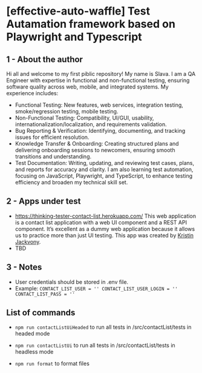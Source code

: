 # [effective-auto-waffle] Test Autamation framework based on Playwright and Typescript

## 1 - About the author

Hi all and welcome to my first piblic repository! My name is Slava. I am a QA Engineer with expertise in functional and non-functional testing, ensuring software quality across web, mobile, and integrated systems. My experience includes:
- Functional Testing: New features, web services, integration testing, smoke/regression testing, mobile testing.
- Non-Functional Testing: Compatibility, UI/GUI, usability, internationalization/localization, and requirements validation.
- Bug Reporting & Verification: Identifying, documenting, and tracking issues for efficient resolution.
- Knowledge Transfer & Onboarding: Creating structured plans and delivering onboarding sessions to newcomers, ensuring smooth transitions and understanding.
- Test Documentation: Writing, updating, and reviewing test cases, plans, and reports for accuracy and clarity.
I am also learning test automation, focusing on JavaScript, Playwright, and TypeScript, to enhance testing efficiency and broaden my technical skill set.

## 2 - Apps under test
- https://thinking-tester-contact-list.herokuapp.com/
This web application is a contact list application with a web UI component and a REST API component. It’s excellent as a dummy web application because it allows us to practice more than just UI testing. This app was created by [Kristin Jackvony](https://thinkingtester.com/about/).
- TBD

## 3 - Notes
- User credentials should be stored in .env file.
- Example:
`CONTACT_LIST_USER = ''
CONTACT_LIST_USER_LOGIN = ''
CONTACT_LIST_PASS = ''`

## List of commands
- `npm run contactListUiHeaded` to run all tests in /src/contactList/tests in headed mode
- `npm run contactListUi` to run all tests in /src/contactList/tests in headless mode

- `npm run format` to format files